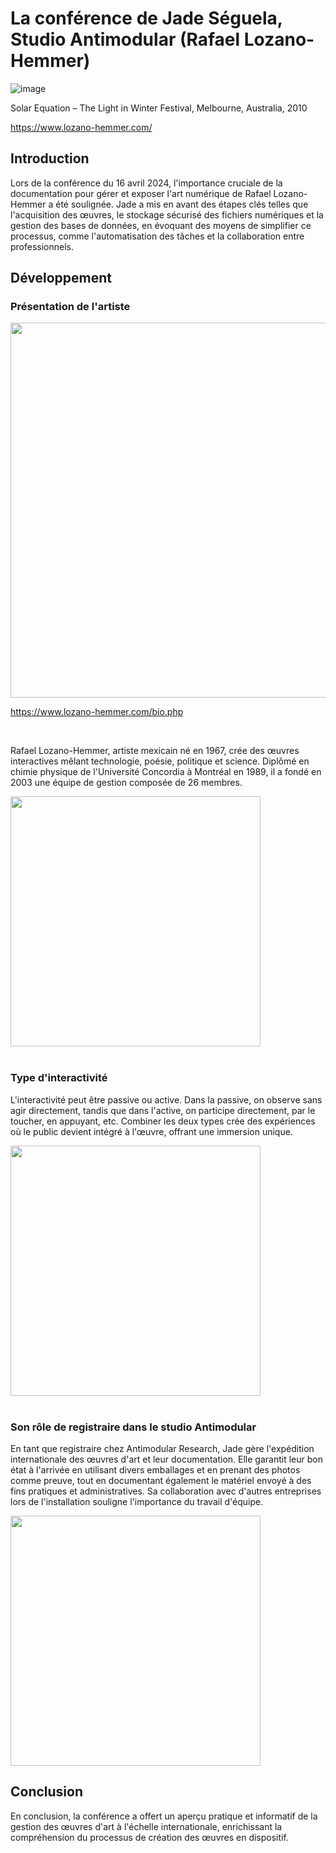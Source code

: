 # La conférence de Jade Séguela, Studio Antimodular (Rafael Lozano-Hemmer)
![image](https://github.com/MeenaAtai/H24_V11_inspirations_ATAI/assets/143361141/4ec9b9f4-2e6a-466d-9fef-6f7bf9366d8c)

Solar Equation – The Light in Winter Festival, Melbourne, Australia, 2010 

https://www.lozano-hemmer.com/

## Introduction
Lors de la conférence du 16 avril 2024, l'importance cruciale de la documentation pour gérer et exposer l'art numérique de Rafael Lozano-Hemmer a été soulignée. Jade a mis en avant des étapes clés telles que l'acquisition des œuvres, le stockage sécurisé des fichiers numériques et la gestion des bases de données, en évoquant des moyens de simplifier ce processus, comme l'automatisation des tâches et la collaboration entre professionnels.

## Développement

### Présentation de l'artiste

<img src="https://github.com/MeenaAtai/H24_V11_inspirations_ATAI/assets/143361141/0ed2aefc-81b9-4d22-9343-22fbb4b6bdd7" width="600px">

https://www.lozano-hemmer.com/bio.php

<br/>

Rafael Lozano-Hemmer, artiste mexicain né en 1967, crée des œuvres interactives mêlant technologie, poésie, politique et science. Diplômé en chimie physique de l'Université Concordia à Montréal en 1989, il a fondé en 2003 une équipe de gestion composée de 26 membres.

<img src="https://github.com/MeenaAtai/H24_V11_inspirations_ATAI/assets/143361141/86c8e207-a53e-46ef-b648-6e84a44e6640" width="400px">

<br/>
<br/>

### Type d'interactivité 
L'interactivité peut être passive ou active. Dans la passive, on observe sans agir directement, tandis que dans l'active, on participe directement, par le toucher, en appuyant, etc. Combiner les deux types crée des expériences où le public devient intégré à l'œuvre, offrant une immersion unique.

<img src="https://github.com/MeenaAtai/H24_V11_inspirations_ATAI/assets/143361141/92b223f5-ea0d-4a6b-9e5c-f316908575ac" width="400px">

<br/>
<br/>

### Son rôle de registraire dans le studio Antimodular
En tant que registraire chez Antimodular Research, Jade gère l'expédition internationale des œuvres d'art et leur documentation. Elle garantit leur bon état à l'arrivée en utilisant divers emballages et en prenant des photos comme preuve, tout en documentant également le matériel envoyé à des fins pratiques et administratives. Sa collaboration avec d'autres entreprises lors de l'installation souligne l'importance du travail d'équipe.

<img src="https://github.com/MeenaAtai/H24_V11_inspirations_ATAI/assets/143361141/254d99aa-ac2f-4f59-a5d8-ddfbe8651504" width="400px">

## Conclusion
En conclusion, la conférence a offert un aperçu pratique et informatif de la gestion des œuvres d'art à l'échelle internationale, enrichissant la compréhension du processus de création des œuvres en dispositif.
